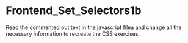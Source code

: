 # Frontend_Set_Selectors1b

Read the commented out text in the javascript filea and change all the necessary information to recreate the CSS exercises.

